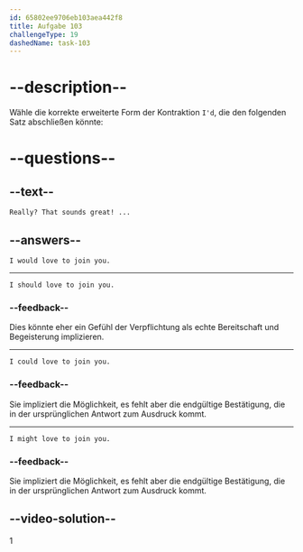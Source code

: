 ```yaml
---
id: 65802ee9706eb103aea442f8
title: Aufgabe 103
challengeType: 19
dashedName: task-103
---
```


# --description--

Wähle die korrekte erweiterte Form der Kontraktion `I'd`, die den folgenden Satz abschließen könnte:

# --questions--

## --text--

`Really? That sounds great! ...`

## --answers--

`I would love to join you.`

---

`I should love to join you.`

### --feedback--

Dies könnte eher ein Gefühl der Verpflichtung als echte Bereitschaft und Begeisterung implizieren.

---

`I could love to join you.`

### --feedback--

Sie impliziert die Möglichkeit, es fehlt aber die endgültige Bestätigung, die in der ursprünglichen Antwort zum Ausdruck kommt.

---

`I might love to join you.`

### --feedback--

Sie impliziert die Möglichkeit, es fehlt aber die endgültige Bestätigung, die in der ursprünglichen Antwort zum Ausdruck kommt.

## --video-solution--

1
